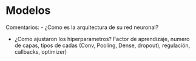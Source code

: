 # Modelos

Comentarios: - ¿Como es la arquitectura de su red neuronal?
- ¿Como ajustaron los hiperparametros? Factor de aprendizaje, numero de capas, tipos de cadas (Conv, Pooling, Dense, dropout), regulación, callbacks, optimizer)